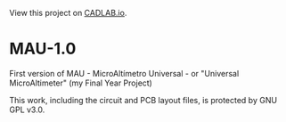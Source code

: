 View this project on [CADLAB.io](https://cadlab.io/project/1285). 

# MAU-1.0
First version of MAU - MicroAltímetro Universal - or "Universal MicroAltimeter" (my Final Year Project)

This work, including the circuit and PCB layout files, is protected by GNU GPL v3.0.
